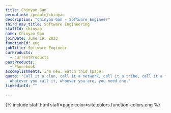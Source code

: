 ```yaml
---
title: Chinyao Gan
permalink: /people/chinyao
description: "Chinyao Gan - Software Engineer"
third_nav_title: Software Engineering
staffId: chinyao
name: Chinyao Gan
joinDate: June 19, 2023
functionId: eng
jobTitle: Software Engineer
curProducts:
  - currentProducts
pastProducts:
  - Phonebook
accomplishments: i'm new, watch this space!
quote: "Call it a clan, call it a network, call it a tribe, call it a family:
  Whatever you call it, whoever you are, you need one."
linkedinId: ""

---
```


{% include staff.html staff=page color=site.colors.function-colors.eng %}
